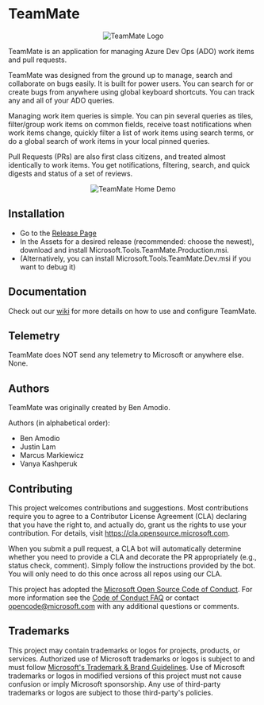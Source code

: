 # TeamMate

<p align="center">
  <img alt="TeamMate Logo" src="https://raw.githubusercontent.com/microsoft/TeamMate/c03cc824da9359958ae0340eaf6a158d5cb8e9ca/Images/Badge.png?token=AKNCJVZLG2OMQ2H7NLHY5X3BLIPOK">
</p>

TeamMate is an application for managing Azure Dev Ops (ADO) work items and pull requests.

TeamMate was designed from the ground up to manage, search and collaborate on bugs easily. It is built for power users. You can search for or create bugs from anywhere using global keyboard shortcuts. You can track any and all of your ADO queries.

Managing work item queries is simple. You can pin several queries as tiles, filter/group work items on common fields, receive toast notifications when work items change, quickly filter a list of work items using search terms, or do a global search of work items in your local pinned queries.

Pull Requests (PRs) are also first class citizens, and treated almost identically to work items. You get notifications, filtering, search, and quick digests and status of a set of reviews.

<p align="center">
  <img alt="TeamMate Home Demo" src="https://raw.githubusercontent.com/microsoft/TeamMate/main/Images/demo_home.gif?token=AKNCJVZIPYSPOGYLBI3XTRTBLNJNW">
</p>

## Installation

* Go to the [Release Page](https://github.com/microsoft/TeamMate/releases)
* In the Assets for a desired release (recommended: choose the newest), download and install Microsoft.Tools.TeamMate.Production.msi.
* (Alternatively, you can install Microsoft.Tools.TeamMate.Dev.msi if you want to debug it)

## Documentation

Check out our [wiki](https://github.com/microsoft/TeamMate/wiki) for more details on how to use and configure TeamMate.

## Telemetry

TeamMate does NOT send any telemetry to Microsoft or anywhere else. None.

## Authors

TeamMate was originally created by Ben Amodio.

Authors (in alphabetical order):

* Ben Amodio
* Justin Lam
* Marcus Markiewicz
* Vanya Kashperuk

## Contributing

This project welcomes contributions and suggestions.  Most contributions require you to agree to a
Contributor License Agreement (CLA) declaring that you have the right to, and actually do, grant us
the rights to use your contribution. For details, visit https://cla.opensource.microsoft.com.

When you submit a pull request, a CLA bot will automatically determine whether you need to provide
a CLA and decorate the PR appropriately (e.g., status check, comment). Simply follow the instructions
provided by the bot. You will only need to do this once across all repos using our CLA.

This project has adopted the [Microsoft Open Source Code of Conduct](https://opensource.microsoft.com/codeofconduct/).
For more information see the [Code of Conduct FAQ](https://opensource.microsoft.com/codeofconduct/faq/) or
contact [opencode@microsoft.com](mailto:opencode@microsoft.com) with any additional questions or comments.

## Trademarks

This project may contain trademarks or logos for projects, products, or services. Authorized use of Microsoft 
trademarks or logos is subject to and must follow 
[Microsoft's Trademark & Brand Guidelines](https://www.microsoft.com/en-us/legal/intellectualproperty/trademarks/usage/general).
Use of Microsoft trademarks or logos in modified versions of this project must not cause confusion or imply Microsoft sponsorship.
Any use of third-party trademarks or logos are subject to those third-party's policies.
